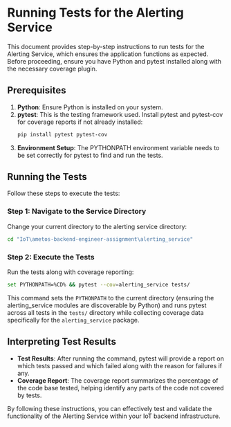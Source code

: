 

# Running Tests for the Alerting Service

This document provides step-by-step instructions to run tests for the Alerting Service, which ensures the application functions as expected. Before proceeding, ensure you have Python and pytest installed along with the necessary coverage plugin.

## Prerequisites

1. **Python**: Ensure Python is installed on your system.
2. **pytest**: This is the testing framework used. Install pytest and pytest-cov for coverage reports if not already installed:
   ```bash
   pip install pytest pytest-cov
   ```
3. **Environment Setup**: The PYTHONPATH environment variable needs to be set correctly for pytest to find and run the tests.

## Running the Tests

Follow these steps to execute the tests:

### Step 1: Navigate to the Service Directory

Change your current directory to the alerting service directory:

```bash
cd "IoT\ametos-backend-engineer-assignment\alerting_service"
```

### Step 2: Execute the Tests

Run the tests along with coverage reporting:

```bash
set PYTHONPATH=%CD% && pytest --cov=alerting_service tests/
```

This command sets the `PYTHONPATH` to the current directory (ensuring the alerting_service modules are discoverable by Python) and runs pytest across all tests in the `tests/` directory while collecting coverage data specifically for the `alerting_service` package.

## Interpreting Test Results

- **Test Results**: After running the command, pytest will provide a report on which tests passed and which failed along with the reason for failures if any.
- **Coverage Report**: The coverage report summarizes the percentage of the code base tested, helping identify any parts of the code not covered by tests.

By following these instructions, you can effectively test and validate the functionality of the Alerting Service within your IoT backend infrastructure.

